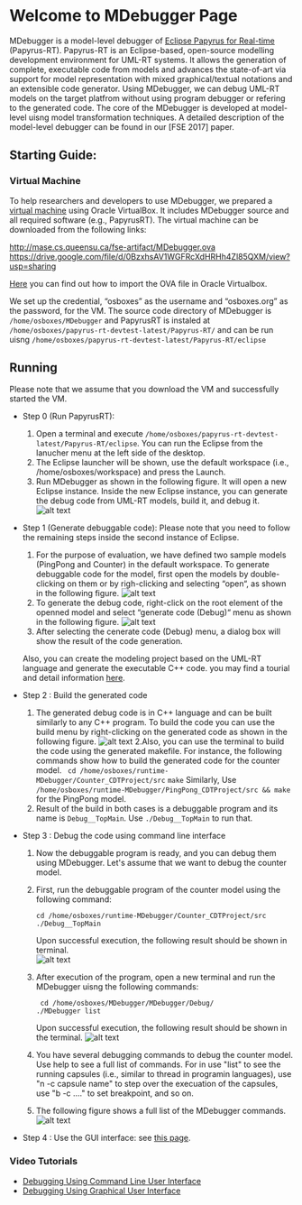 # Welcome to MDebugger Page
MDebugger is a model-level debugger of [Eclipse Papyrus for Real-time](https://eclipse.org/papyrus-rt/) (Papyrus-RT). Papyrus-RT is an Eclipse-based, open-source modelling development environment for UML-RT systems. It allows the generation of complete, executable code from models and advances the state-of-art via support for model representation with mixed graphical/textual notations and an extensible code generator. Using MDebugger, we can debug UML-RT models on the target platfrom without using program debugger or refering to the generated code. The core of the MDebugger is developed at model-level uisng model transformation techniques. A detailed description of the model-level debugger can be found in our [FSE 2017] paper.


## Starting Guide:
### Virtual Machine

To help researchers and developers to use MDebugger, we prepared a [virtual machine](http://mase.cs.queensu.ca/fse-artifact/MDebugger.ova) using Oracle VirtualBox. It includes MDebugger source  and all required software (e.g., PapyrusRT). The virtual machine can be downloaded from the following links:

http://mase.cs.queensu.ca/fse-artifact/MDebugger.ova
https://drive.google.com/file/d/0BzxhsAV1WGFRcXdHRHh4Zl85QXM/view?usp=sharing

[Here](https://www.youtube.com/watch?v=ZCfRtQ7-bh8 ) you can find out how to import the OVA file in Oracle Virtualbox. 


We set up the credential, “osboxes” as the username and “osboxes.org” as the password, for the VM. The source code directory of MDebugger is ```/home/osboxes/MDebugger``` and PapyrusRT is instaled at ```/home/osboxes/papyrus-rt-devtest-latest/Papyrus-RT/``` and can be run uisng ```/home/osboxes/papyrus-rt-devtest-latest/Papyrus-RT/eclipse```


## Running
Please note that we assume that you download the VM and successfully started the VM.
- Step 0 (Run PapyrusRT):
    1. Open a terminal and execute  ```/home/osboxes/papyrus-rt-devtest-latest/Papyrus-RT/eclipse```.  You can run the Eclipse from the lanucher menu at the left side of the desktop.
    2. The Eclipse launcher will be shown, use the default workspace (i.e., /home/osboxes/workspace) and press the Launch.
    3. Run MDebugger as shown in the following figure. It will open a new Eclipse instance. Inside the new Eclipse instance, you can generate the debug code from UML-RT models, build it, and debug it. 
     ![alt text](screenshots/run-eclipse.png)
    

- Step 1  (Generate debuggable code):
Please note that you need to follow the remaining  steps inside the second instance of Eclipse. 
    1. For the purpose of evaluation, we have defined two sample models (PingPong and Counter) in the default workspace. To         generate debuggable code for the model, first open the models by double-clicking on them or by righ-clicking and selecting “open“,  as shown in the following figure.
    ![alt text](screenshots/open-model.png)
    2. To generate the debug code,  right-click on the root element of the openned model and select “generate code (Debug)“ menu as shown in the following figure. 
    ![alt text](screenshots/generate-debug-code.png)
    3. After selecting the cenerate code (Debug) menu, a dialog box will show the result of the code generation.  
    
    Also, you can create the modeling project based on the UML-RT language and generate the executable C++ code. you may find a tourial and detail information [here](https://wiki.eclipse.org/Papyrus-RT/User/User_Guide/Getting_Started).  


- Step 2 : Build the generated code
    1. The generated debug code is in C++ language and can be built similarly to any C++ program. To build the code you can use the build menu by right-clicking on the generated code  as shown in the following figure.
    ![alt text](screenshots/build-code.png) 
    2.Also, you  can use the terminal to build the code using the generated makefile. For instance, the following commands show how to build the generated code for the counter model.
    ``` cd /home/osboxes/runtime-MDebugger/Counter_CDTProject/src```
    ```make```
    Similarly, Use  ```/home/osboxes/runtime-MDebugger/PingPong_CDTProject/src && make ``` for the PingPong model.
    3. Result of the build in both cases is a debuggable program and its name is ```Debug__TopMain```. Use ```./Debug__TopMain``` to run that.

- Step 3 : Debug the code using command line interface
    1. Now the debuggable program is ready, and you can debug them using MDebugger. Let's assume that we want to debug the counter model.
    2. First, run the debuggable program of the counter model using the following command:
    
         ```
         cd /home/osboxes/runtime-MDebugger/Counter_CDTProject/src
         ./Debug__TopMain
         ```
          Upon successful execution, the following result should be shown in terminal.  
            ![alt text](screenshots/run-debuggable.png)
     3. After execution of the program, open a new terminal and run the MDebugger uisng the following commands:
         ```
          cd /home/osboxes/MDebugger/MDebugger/Debug/
         ./MDebugger list
         
         ```
         Upon successful execution, the following result should be shown in the terminal. 
          ![alt text](screenshots/MDebugger-list.png)
     4. You have several debugging commands to debug the counter model. Use help to see a full list of commands. 
        For in use "list" to see the running capsules (i.e., similar to thread in programin languages), 
                    use "n -c capsule name" to step over the execuation of the capsules,
                    use "b -c ...." to set breakpoint,
                    and so on. 
     5. The following figure shows  a full list of the MDebugger commands.
        ![alt text](screenshots/MDebugger-Commands.png)         
- Step 4 : Use the GUI interface: see [this page](https://github.com/moji1/MDebugger/tree/master/MDebugger-Eclipse-GUI).

### Video Tutorials
- [Debugging Using Command Line User Interface](https://youtu.be/UJ4BYSOrTOQ)
- [Debugging Using Graphical User Interface](https://youtu.be/PvPbV5QkQ9Y)
<!-- .### Evaluation Scenarios
### Developer Guide
### Other Resources
### Support or Contact--!>

